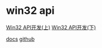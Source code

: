 # win32 api

[Win32 API开发(上)](https://juejin.cn/post/7225257340051324983)
[Win32 API开发(下)](https://juejin.cn/post/7225257817346359357)

[docs](https://docs.rs/winapi/0.3.9/winapi/index.html)
[github](https://github.com/retep998/winapi-rs)
